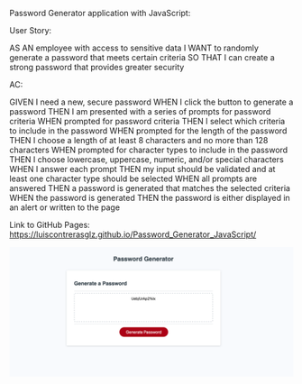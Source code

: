 Password Generator application with JavaScript:

User Story:

AS AN employee with access to sensitive data
I WANT to randomly generate a password that meets certain criteria
SO THAT I can create a strong password that provides greater security

AC:

GIVEN I need a new, secure password
WHEN I click the button to generate a password
THEN I am presented with a series of prompts for password criteria
WHEN prompted for password criteria
THEN I select which criteria to include in the password
WHEN prompted for the length of the password
THEN I choose a length of at least 8 characters and no more than 128 characters
WHEN prompted for character types to include in the password
THEN I choose lowercase, uppercase, numeric, and/or special characters
WHEN I answer each prompt
THEN my input should be validated and at least one character type should be selected
WHEN all prompts are answered
THEN a password is generated that matches the selected criteria
WHEN the password is generated
THEN the password is either displayed in an alert or written to the page

Link to GitHub Pages: https://luiscontrerasglz.github.io/Password_Generator_JavaScript/

![Screenshot Index](./Cap.png)
